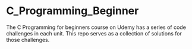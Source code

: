 # C_Programming_Beginner

The C Programming for beginners course on Udemy has a series of code challenges in each unit.
This repo serves as a collection of solutions for those challenges.
